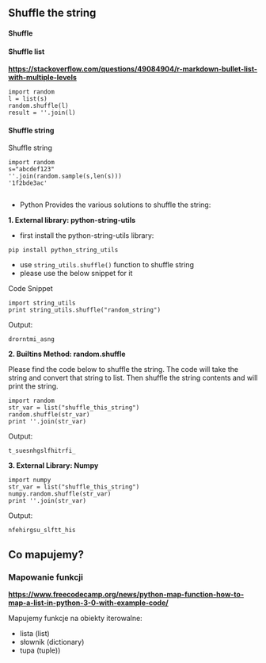 ## Shuffle the string
#### Shuffle
#### Shuffle list

__https://stackoverflow.com/questions/49084904/r-markdown-bullet-list-with-multiple-levels__
```
import random
l = list(s)
random.shuffle(l)
result = ''.join(l)
```

#### Shuffle string


Shuffle string

```
import random
s="abcdef123"
''.join(random.sample(s,len(s)))
'1f2bde3ac'


```

- Python Provides the various solutions to shuffle the string:

**1. External library: python-string-utils**

- first install the python-string-utils library:

``` pip install python_string_utils ```
- use `string_utils.shuffle()` function to shuffle string
- please use the below snippet for it

Code Snippet
```
import string_utils
print string_utils.shuffle("random_string")
```
Output:
```
drorntmi_asng
```
**2. Builtins Method: random.shuffle**

Please find the code below to shuffle the string. The code will take the string and convert that string to list. Then shuffle the string contents and will print the string.
```
import random
str_var = list("shuffle_this_string")
random.shuffle(str_var)
print ''.join(str_var)
```
Output:
```
t_suesnhgslfhitrfi_
```
**3. External Library: Numpy**
```
import numpy
str_var = list("shuffle_this_string")
numpy.random.shuffle(str_var)
print ''.join(str_var)
```
Output:

```
nfehirgsu_slftt_his
```



## Co mapujemy?
### Mapowanie funkcji

__https://www.freecodecamp.org/news/python-map-function-how-to-map-a-list-in-python-3-0-with-example-code/__

Mapujemy funkcje na obiekty iterowalne:
- lista (list)
- słownik (dictionary)
- tupa (tuple))
